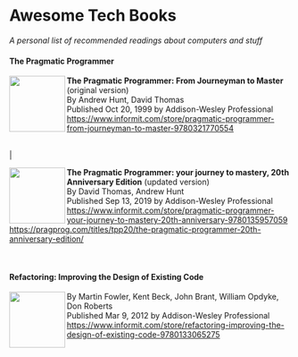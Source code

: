 Awesome Tech Books
==================

_A personal list of recommended readings about computers and stuff_

#### The Pragmatic Programmer

<img src="https://www.informit.com/ShowCover.aspx?isbn=9780321770554&type=f" align="left" width="100">

   **The Pragmatic Programmer: From Journeyman to Master** (original version)  
   By Andrew Hunt, David Thomas  
   Published Oct 20, 1999 by Addison-Wesley Professional  
   https://www.informit.com/store/pragmatic-programmer-from-journeyman-to-master-9780321770554
   
   <br clear="left">|
   
   <img src="https://www.informit.com/ShowCover.aspx?isbn=9780135957059&type=f" align="left" width="100">
   
   **The Pragmatic Programmer: your journey to mastery, 20th Anniversary Edition** (updated version)  
   By David Thomas, Andrew Hunt  
   Published Sep 13, 2019 by Addison-Wesley Professional  
   https://www.informit.com/store/pragmatic-programmer-your-journey-to-mastery-20th-anniversary-9780135957059  
   https://pragprog.com/titles/tpp20/the-pragmatic-programmer-20th-anniversary-edition/

   <br clear="left">

#### Refactoring: Improving the Design of Existing Code
  
  <img src="https://www.informit.com/ShowCover.aspx?isbn=9780133065275&type=f" align="left" width="100">
  
  By Martin Fowler, Kent Beck, John Brant, William Opdyke, Don Roberts  
  Published Mar 9, 2012 by Addison-Wesley Professional  
  https://www.informit.com/store/refactoring-improving-the-design-of-existing-code-9780133065275
  
  <br clear="left">

